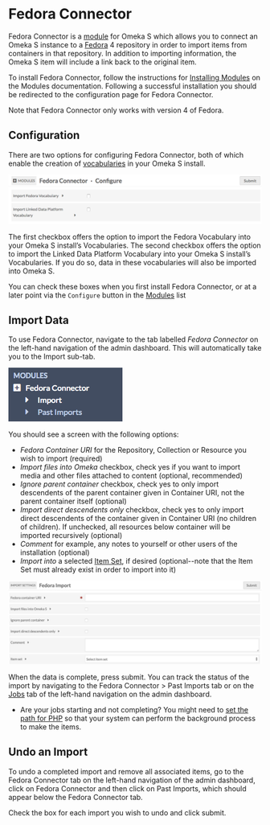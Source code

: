 # Fedora Connector

Fedora Connector is a [module](../modules/index.md) for Omeka S which allows you to connect an Omeka S instance to a [Fedora](https://duraspace.org/fedora/) 4 repository in order to import items from containers in that repository. In addition to importing information, the Omeka S item will include a link back to the original item.

To install Fedora Connector, follow the instructions for [Installing Modules](../modules/index.md#installing-modules) on the Modules documentation. Following a successful installation you should be redirected to the configuration page for Fedora Connector.

Note that Fedora Connector only works with version 4 of Fedora.

## Configuration
There are two options for configuring Fedora Connector, both of which enable the creation of [vocabularies](../content/vocabularies.md) in your Omeka S install.

![Two checkbox options, the first being “Import Fedora Vocabulary” and the second “Import Linked Data Platform Vocabulary”](../modules/modulesfiles/mods_fcconfig.png)

The first checkbox offers the option to import the Fedora Vocabulary into your Omeka S install’s Vocabularies. The second checkbox offers the option to import the Linked Data Platform Vocabulary into your Omeka S install’s Vocabularies. If you do so, data in these vocabularies will also be imported into Omeka S.

You can check these boxes when you first install Fedora Connector, or at a later point via the `Configure` button in the [Modules](../modules/index.md#managing-modules) list

## Import Data
To use Fedora Connector, navigate to the tab labelled *Fedora Connector* on the left-hand navigation of the admin dashboard. This will automatically take you to the Import sub-tab.

![Fedora Connector navigation option with two sub-tab options for Import and Past Imports](../modules/modulesfiles/mods_fcnav.png)

You should see a screen with the following options:

* *Fedora Container URI* for the Repository, Collection or Resource you wish to import (required)
* *Import files into Omeka* checkbox, check yes if you want to import media and other files attached to content (optional, recommended)
* *Ignore parent container* checkbox, check yes to only import descendents of the parent container given in Container URI, not the parent container itself (optional)
* *Import direct descendents only* checkbox, check yes to only import direct descendents of the container given in Container URI (no children of children). If unchecked, all resources below container will be imported recursively (optional)
* *Comment* for example, any notes to yourself or other users of the installation (optional)
* *Import into* a selected [Item Set](../content/item-sets.md), if desired (optional--note that the Item Set must already exist in order to import into it)

![Screenshot of the field options for Fedora Connector](../modules/modulesfiles/mods_fcimport.png)

When the data is complete, press submit. You can track the status of the import by navigating to the Fedora Connector > Past Imports tab or on the [Jobs](../admin/jobs.md) tab of the left-hand navigation on the admin dashboard.

- Are your jobs starting and not completing? You might need to [set the path for PHP](../configuration/) so that your system can perform the background process to make the items.

## Undo an Import
To undo a completed import and remove all associated items, go to the Fedora Connector tab on the left-hand navigation of the admin dashboard, click on Fedora Connector and then click on Past Imports, which should appear below the Fedora Connector tab.

Check the box for each import you wish to undo and click submit.
